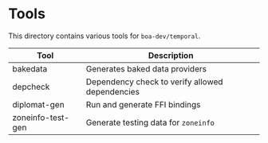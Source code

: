 # Tools

This directory contains various tools for `boa-dev/temporal`.

| Tool              | Description                                     |
| ----------------- | ----------------------------------------------- |
| bakedata          | Generates baked data providers                  |
| depcheck          | Dependency check to verify allowed dependencies |
| diplomat-gen      | Run and generate FFI bindings                   |
| zoneinfo-test-gen | Generate testing data for `zoneinfo`            |
